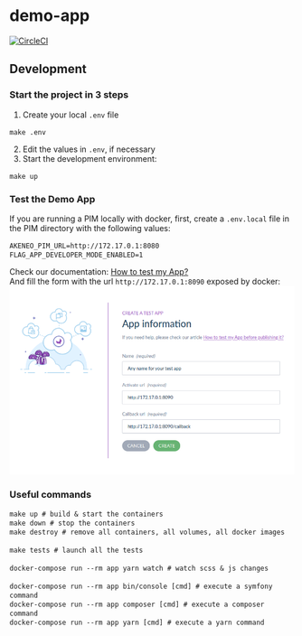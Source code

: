 # demo-app

[![CircleCI](https://circleci.com/gh/akeneo/demo-app/tree/main.svg?style=svg&circle-token=897c5b9459e4ab537f5b8f10096ff395a18fa87b)](https://circleci.com/gh/akeneo/demo-app/tree/main)

## Development

### Start the project in 3 steps

1) Create your local `.env` file
```shell
make .env
```
2) Edit the values in `.env`, if necessary
3) Start the development environment:
```shell
make up
```

### Test the Demo App

If you are running a PIM locally with docker, first, create a `.env.local` file in the PIM directory with the following values:
```
AKENEO_PIM_URL=http://172.17.0.1:8080
FLAG_APP_DEVELOPER_MODE_ENABLED=1
```
Check our documentation: [How to test my App?](https://api.akeneo.com/apps/how-to-test-my-app.html)  
And fill the form with the url `http://172.17.0.1:8090` exposed by docker:
![Test app creation form](documentation/creation-form-test-app.png)

### Useful commands

```shell
make up # build & start the containers
make down # stop the containers
make destroy # remove all containers, all volumes, all docker images

make tests # launch all the tests

docker-compose run --rm app yarn watch # watch scss & js changes

docker-compose run --rm app bin/console [cmd] # execute a symfony command
docker-compose run --rm app composer [cmd] # execute a composer command
docker-compose run --rm app yarn [cmd] # execute a yarn command
```
